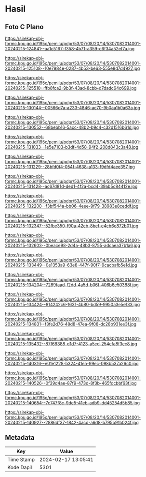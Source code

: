 # Hasil

## Foto C Plano

https://sirekap-obj-formc.kpu.go.id/195c/pemilu/pdpr/53/07/08/20/14/5307082014001-20240215-124841--aa1c5167-f358-4b71-a359-c6f34a52ef7a.jpg

https://sirekap-obj-formc.kpu.go.id/195c/pemilu/pdpr/53/07/08/20/14/5307082014001-20240215-125108--10e7984e-0287-4b53-be63-555e8d7d4927.jpg

https://sirekap-obj-formc.kpu.go.id/195c/pemilu/pdpr/53/07/08/20/14/5307082014001-20240215-125510--ffb8fca2-9b3f-43ad-8cbb-d7dadc64c699.jpg

https://sirekap-obj-formc.kpu.go.id/195c/pemilu/pdpr/53/07/08/20/14/5307082014001-20240215-130144--00566d7a-a233-4846-ac70-9b0aa1b0a63a.jpg

https://sirekap-obj-formc.kpu.go.id/195c/pemilu/pdpr/53/07/08/20/14/5307082014001-20240215-130552--68bebb16-5acc-48b2-b9c4-c32d1516b61d.jpg

https://sirekap-obj-formc.kpu.go.id/195c/pemilu/pdpr/53/07/08/20/14/5307082014001-20240215-131033--1e5e7103-b3df-4d58-94f2-208d843c3a48.jpg

https://sirekap-obj-formc.kpu.go.id/195c/pemilu/pdpr/53/07/08/20/14/5307082014001-20240215-131229--28bfd0f4-054f-4638-a133-f9dfd4aee357.jpg

https://sirekap-obj-formc.kpu.go.id/195c/pemilu/pdpr/53/07/08/20/14/5307082014001-20240215-131428--ac67d81d-ded1-4f2a-bcd4-39ab5c84412e.jpg

https://sirekap-obj-formc.kpu.go.id/195c/pemilu/pdpr/53/07/08/20/14/5307082014001-20240215-132200--f3bf544a-bb06-4eee-9f79-38983e8ceddf.jpg

https://sirekap-obj-formc.kpu.go.id/195c/pemilu/pdpr/53/07/08/20/14/5307082014001-20240215-132347--52fbe350-f90a-42cb-8bef-e4cb6e872b01.jpg

https://sirekap-obj-formc.kpu.go.id/195c/pemilu/pdpr/53/07/08/20/14/5307082014001-20240215-132603--0beace98-2d4a-48b3-8755-adcaea37b1a6.jpg

https://sirekap-obj-formc.kpu.go.id/195c/pemilu/pdpr/53/07/08/20/14/5307082014001-20240215-133449--0e1353a9-63e8-447f-90f7-9cacbafb5e1d.jpg

https://sirekap-obj-formc.kpu.go.id/195c/pemilu/pdpr/53/07/08/20/14/5307082014001-20240215-134204--7289faad-f2dd-4a5d-b06f-406b6e50388f.jpg

https://sirekap-obj-formc.kpu.go.id/195c/pemilu/pdpr/53/07/08/20/14/5307082014001-20240215-134424--814242c6-1631-4b80-bd59-9950a3e5e133.jpg

https://sirekap-obj-formc.kpu.go.id/195c/pemilu/pdpr/53/07/08/20/14/5307082014001-20240215-134831--f3fe2d76-48d8-47ea-9f08-dc28b931ee3f.jpg

https://sirekap-obj-formc.kpu.go.id/195c/pemilu/pdpr/53/07/08/20/14/5307082014001-20240215-135432--87f68388-d1d7-4123-a5cd-254efa8f3ec8.jpg

https://sirekap-obj-formc.kpu.go.id/195c/pemilu/pdpr/53/07/08/20/14/5307082014001-20240215-140316--e01e1228-b324-41ea-99ec-098b537a26c0.jpg

https://sirekap-obj-formc.kpu.go.id/195c/pemilu/pdpr/53/07/08/20/14/5307082014001-20240215-140526--0f39d4ae-87f9-473d-8f3b-465fdcbbf63f.jpg

https://sirekap-obj-formc.kpu.go.id/195c/pemilu/pdpr/53/07/08/20/14/5307082014001-20240215-140654--7c747f8c-9de5-41eb-adb9-dd45254d5b85.jpg

https://sirekap-obj-formc.kpu.go.id/195c/pemilu/pdpr/53/07/08/20/14/5307082014001-20240215-140927--2886df37-1842-4acd-a6d8-b795b91b024f.jpg


## Metadata

| Key        | Value               |
| ---------- | ------------------- |
| Time Stamp | 2024-02-17 13:05:41 |
| Kode Dapil | 5301                |



